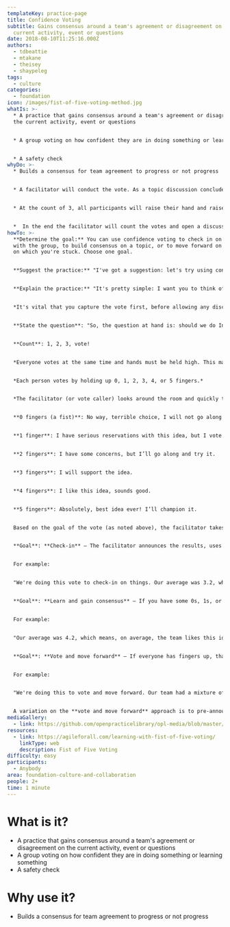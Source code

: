 ```yaml
---
templateKey: practice-page
title: Confidence Voting
subtitle: Gains consensus around a team's agreement or disagreement on the
  current activity, event or questions
date: 2018-08-10T11:25:16.000Z
authors:
  - tdbeattie
  - mtakane
  - theisey
  - shaypeleg
tags:
  - culture
categories: 
  - foundation
icon: /images/fist-of-five-voting-method.jpg
whatIs: >-
  * A practice that gains consensus around a team's agreement or disagreement on
  the current activity, event or questions


  * A group voting on how confident they are in doing something or learning something


  * A safety check
whyDo: >-
  * Builds a consensus for team agreement to progress or not progress


  * A facilitator will conduct the vote. As a topic discussion concludes, the facilitator will ask the participants to vote how confident they are on understanding the topic, the ability to execute, and sufficent resources and time.


  * At the count of 3, all participants will raise their hand and raise fingers indicating their confidence: 1 for low, 5 for high and 2, 3 or 4 for anything in between.


  *  In the end the facilitator will count the votes and open a discussion on what is yet to be cleared or addressed before moving on to the next topic.
howTo: >-
  **Determine the goal:** You can use confidence voting to check in on a topic
  with the group, to build consensus on a topic, or to move forward on a topic
  on which you're stuck. Choose one goal.


  **Suggest the practice:** "I've got a suggestion: let's try using confidence voting for this scenario. We can use it to (*pick one:* check-in || gain consensus || move forward). It only takes a couple minutes. We'll be able to quickly hear from everyone in the room in a democratic way, and take a quantitative measurement of where we collectively stand. I can facilitate. Any objections to us doing it -- right now?"


  **Explain the practice:** "It's pretty simple: I want you to think of a score from zero to five, which represents your point of view on the current topic at hand. A vote of zero (*facilitator shows a closed fist, held above their head)* is a vote of no confidence; a five (*facilitator shows open hand)* represents full confidence. We'll count to three, and then everyone will show their vote at the same time, raising their hands above their head. I'll then tally up the average, and then I'll guide the discussion on how we arrived at our votes. Any questions before we begin?"


  *It's vital that you capture the vote first, before allowing any discussion on the topic itself. Capturing the vote first ensures that you actually get around to capturing it, and ensures that you prioritize hearing from everyone in a democratic fashion. And, capturing the vote first will then provide a framework for facilitating the subsequent conversation in a way that can reduce the tendency for the 'loudest voice in the room' to dominate.*


  **State the question**: "So, the question at hand is: should we do Indian food for dinner tonight? Get your vote in your head and get ready to show your score on the count of three, ready?"


  **Count**: 1, 2, 3, vote!


  *Everyone votes at the same time and hands must be held high. This may seem trivial but, for more contentious topics (although this could be one), it is important that people do not look to others in the room to see how to vote.*


  *Each person votes by holding up 0, 1, 2, 3, 4, or 5 fingers.*


  *The facilitator (or vote caller) looks around the room and quickly tallies the votes.  The votes breakdown like this:*


  **0 fingers (a fist)**: No way, terrible choice, I will not go along with it. A way to block consensus. If you are running a vote to decide and move forward, it is vital that you explain that fists are the way to block consensus.


  **1 finger**: I have serious reservations with this idea, but I vote to move forward, but I’d prefer to resolve the concerns before supporting it.


  **2 fingers**: I have some concerns, but I’ll go along and try it.


  **3 fingers**: I will support the idea.


  **4 fingers**: I like this idea, sounds good.


  **5 fingers**: Absolutely, best idea ever! I’ll champion it.


  Based on the goal of the vote (as noted above), the facilitator takes the next step:


  **Goal**: **Check-in** — The facilitator announces the results, uses the results to adjust the session, make changes, start a discussion, or other actions based on how the vote went and how he/she sees the process progressing. Was the vote what you expected? Different? Do you believe changes are required?


  For example:


  "We're doing this vote to check-in on things. Our average was 3.2, which means, on average, the team is feeling good about things. Was this result what you had expected? Different? Do you believe changes are required?"


  **Goal**: **Learn and gain consensus** — If you have some 0s, 1s, or 2s, ask for reasons. What reservations do they have? You ask for a brief summary or a bottom-line of the reasons. Ask for other bottom-line comment from others. Then call another vote. You may learn new information to restate the question and vote again.


  For example:


  "Our average was 4.2, which means, on average, the team likes this idea. And I saw a few outliers -- a couple of you scored it as zero. Let's hear from one of the outliers -- can you briefly share the summary reason behind your vote?"


  **Goal**: **Vote and move forward** — If everyone has fingers up, that is a yes. If everyone has a fist up, that is a clear no. If there is a mix, it is a winner take all, number of hands with fists, vs. number of hands with fingers up (1 thru 5).


  For example:


  "We're doing this to vote and move forward. Our team had a mixture of fists and fingers, but there were more fists (no confidence) than fingers. In this situation, winner takes all, and fists are the winners, so we've decided against the proposal. I'll record the results of the vote as our decision. If we ever need to revisit this decision because our situation has changed, we can quickly run it again. For now, we need to recognize that we've reached our decision with some disagreement, and it's important that we commit to it and move forward."


  A variation on the **vote and move forward** approach is to pre-announce a cutoff score that would automatically advance or defeat the agenda topic (i.e. "2 or below means we don't move forward; anything above 2 is a go"), calculate the average score, and use the result to quickly move forward.
mediaGallery:
  - link: https://github.com/openpracticelibrary/opl-media/blob/master/images/fist-of-five-voting-method.jpg?raw=true
resources:
  - link: https://agileforall.com/learning-with-fist-of-five-voting/
    linkType: web
    description: Fist of Five Voting
difficulty: easy
participants:
  - Anybody
area: foundation-culture-and-collaboration
people: 2+
time: 1 minute
---
```

# What is it?

* A practice that gains consensus around a team's agreement or disagreement on the current activity, event or questions
* A group voting on how confident they are in doing something or learning something
* A safety check



# Why use it?

* Builds a consensus for team agreement to progress or not progress
